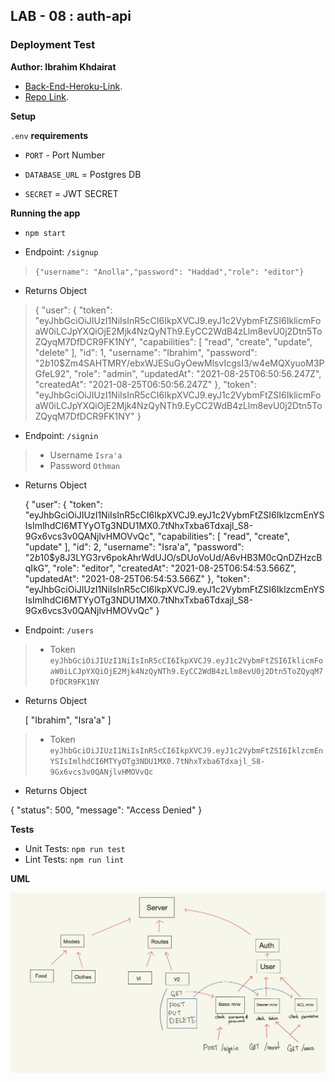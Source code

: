 

## LAB - 08 : auth-api

### Deployment Test

**Author: Ibrahim Khdairat**


- [Back-End-Heroku-Link](https://ibrahim-auth-api.herokuapp.com/).
- [Repo Link](https://github.com/Ibrahim-Khdairat/auth-api).

**Setup**

`.env` **requirements**

- `PORT` - Port Number

- `DATABASE_URL` = Postgres DB

- `SECRET` = JWT SECRET

**Running the app**

- `npm start`

- Endpoint: `/signup`

> `{"username": "Anolla","password": "Haddad","role": "editor"}`

- Returns Object

 >  {
    "user": {
        "token": "eyJhbGciOiJIUzI1NiIsInR5cCI6IkpXVCJ9.eyJ1c2VybmFtZSI6IklicmFoaW0iLCJpYXQiOjE2Mjk4NzQyNTh9.EyCC2WdB4zLlm8evU0j2Dtn5ToZQyqM7DfDCR9FK1NY",
        "capabilities": [
            "read",
            "create",
            "update",
            "delete"
        ],
        "id": 1,
        "username": "Ibrahim",
        "password": "$2b$10$Zm4SAHTMRY/ebxWJESuGyOewMlsvIcgsI3/w4eMQXyuoM3PGfeL92",
        "role": "admin",
        "updatedAt": "2021-08-25T06:50:56.247Z",
        "createdAt": "2021-08-25T06:50:56.247Z"
    },
    "token": "eyJhbGciOiJIUzI1NiIsInR5cCI6IkpXVCJ9.eyJ1c2VybmFtZSI6IklicmFoaW0iLCJpYXQiOjE2Mjk4NzQyNTh9.EyCC2WdB4zLlm8evU0j2Dtn5ToZQyqM7DfDCR9FK1NY"
}
- Endpoint: `/signin`

> - Username `Isra'a`
> - Password `Othman`

- Returns Object

      
  {
    "user": {
        "token": "eyJhbGciOiJIUzI1NiIsInR5cCI6IkpXVCJ9.eyJ1c2VybmFtZSI6IklzcmEnYSIsImlhdCI6MTYyOTg3NDU1MX0.7tNhxTxba6Tdxajl_S8-9Gx6vcs3v0QANjlvHMOVvQc",
        "capabilities": [
            "read",
            "create",
            "update"
        ],
        "id": 2,
        "username": "Isra'a",
        "password": "$2b$10$y8J3LYG3rv6pokAhrWdUJO/sDUoVoUd/A6vHB3M0cQnDZHzcBqIkG",
        "role": "editor",
        "createdAt": "2021-08-25T06:54:53.566Z",
        "updatedAt": "2021-08-25T06:54:53.566Z"
    },
    "token": "eyJhbGciOiJIUzI1NiIsInR5cCI6IkpXVCJ9.eyJ1c2VybmFtZSI6IklzcmEnYSIsImlhdCI6MTYyOTg3NDU1MX0.7tNhxTxba6Tdxajl_S8-9Gx6vcs3v0QANjlvHMOVvQc"
}

- Endpoint: `/users`

> - Token `eyJhbGciOiJIUzI1NiIsInR5cCI6IkpXVCJ9.eyJ1c2VybmFtZSI6IklicmFoaW0iLCJpYXQiOjE2Mjk4NzQyNTh9.EyCC2WdB4zLlm8evU0j2Dtn5ToZQyqM7DfDCR9FK1NY`

- Returns Object

  [
    "Ibrahim",
    "Isra'a"
]

> - Token `eyJhbGciOiJIUzI1NiIsInR5cCI6IkpXVCJ9.eyJ1c2VybmFtZSI6IklzcmEnYSIsImlhdCI6MTYyOTg3NDU1MX0.7tNhxTxba6Tdxajl_S8-9Gx6vcs3v0QANjlvHMOVvQc`

- Returns Object

{
"status": 500,
"message": "Access Denied"
}

**Tests**

- Unit Tests: `npm run test`
- Lint Tests: `npm run lint`

**UML**

![UML](uml.jpeg)